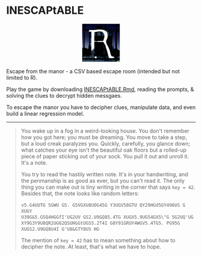 # INESCAPtABLE
<p align="center"><img width="20%" src="readme/INESCAPtABLE-manor.png"></p>

Escape from the manor - a CSV based escape room (intended but not limited to R).

Play the game by downloading [INESCAPtABLE.Rmd](INESCAPtABLE.Rmd), reading the prompts, & solving the clues to decrypt hidden messgaes.

To escape the manor you have to decipher clues, manipulate data, and even build a linear regression model.

-----

> You wake up in a fog in a weird-looking house. You don't remember how you got here; you must be dreaming. You move to take a step, but a loud creak paralyzes you. Quickly, carefully, you glance down; what catches your eye isn't the beautiful oak floors but a rolled-up piece of paper sticking out of your sock. You pull it out and unroll it. It's a note.
>
> You try to read the hastily written note. It's in your handwriting, and the penmanship is as good as ever, but you can't read it. The only thing you can make out is tiny writing in the corner that says `key = 42`. Besides that, the note looks like random letters:
>
> ```
> v5.G4UUTG 5GWU G5. G5VGXU8UOG45G Y3UGV58GTU QY29HGd5GY496US G XUGY
> U39G&5.GSQ4HGGfI'UG2UV GS2.U9GQ85.4TG XUGX5.9UG54GX5\"G 5G2UQ'UG
> XY9G3Y9U8QR2UG62QSUHGGtUGS5.2T4I G8Y91GRUY4WGV5.4TG5. PG95G
> XUGS2.U9GQ8U4I G'U8&GTY8US HG
> ```
>
> The mention of `key = 42` has to mean something about how to decipher the note. At least, that's what we have to hope.

